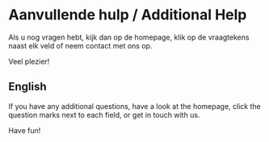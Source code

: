 # Aanvullende hulp / Additional Help

Als u nog vragen hebt, kijk dan op de homepage, klik op de vraagtekens naast elk veld of neem contact met ons op.

Veel plezier!

<h2>English</h2>

If you have any additional questions, have a look at the homepage, click the question marks next to each field, or get in touch with us.

Have fun!
